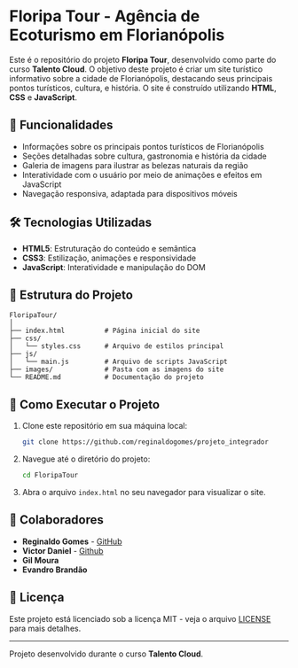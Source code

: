 
# Floripa Tour - Agência de Ecoturismo em Florianópolis

Este é o repositório do projeto **Floripa Tour**, desenvolvido como parte do curso **Talento Cloud**. O objetivo deste projeto é criar um site turístico informativo sobre a cidade de Florianópolis, destacando seus principais pontos turísticos, cultura, e história. O site é construído utilizando **HTML**, **CSS** e **JavaScript**.

## 🚀 Funcionalidades

- Informações sobre os principais pontos turísticos de Florianópolis
- Seções detalhadas sobre cultura, gastronomia e história da cidade
- Galeria de imagens para ilustrar as belezas naturais da região
- Interatividade com o usuário por meio de animações e efeitos em JavaScript
- Navegação responsiva, adaptada para dispositivos móveis

## 🛠️ Tecnologias Utilizadas

- **HTML5**: Estruturação do conteúdo e semântica
- **CSS3**: Estilização, animações e responsividade
- **JavaScript**: Interatividade e manipulação do DOM

## 📂 Estrutura do Projeto

```
FloripaTour/
│
├── index.html          # Página inicial do site
├── css/
│   └── styles.css      # Arquivo de estilos principal
├── js/
│   └── main.js         # Arquivo de scripts JavaScript
├── images/             # Pasta com as imagens do site
└── README.md           # Documentação do projeto
```

## 🔧 Como Executar o Projeto

1. Clone este repositório em sua máquina local:

   ```bash
   git clone https://github.com/reginaldogomes/projeto_integrador
   ```

2. Navegue até o diretório do projeto:

   ```bash
   cd FloripaTour
   ```

3. Abra o arquivo `index.html` no seu navegador para visualizar o site.

## 👥 Colaboradores

- **Reginaldo Gomes** - [GitHub](https://github.com/reginaldogomes)
- **Victor Daniel** - [Github](https://github.com/VictorDanielSilva)
- **Gil Moura**
- **Evandro Brandão**

## 📝 Licença

Este projeto está licenciado sob a licença MIT - veja o arquivo [LICENSE](LICENSE) para mais detalhes.

---

Projeto desenvolvido durante o curso **Talento Cloud**.
